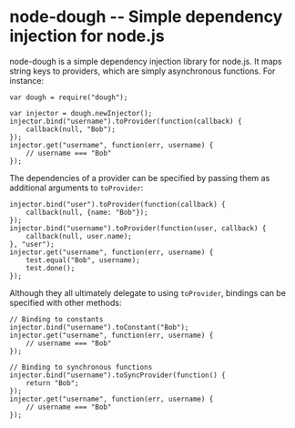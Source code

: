 # node-dough -- Simple dependency injection for node.js

node-dough is a simple dependency injection library for node.js. It maps string keys to providers, which are simply asynchronous functions. For instance:

    var dough = require("dough");

    var injector = dough.newInjector();
    injector.bind("username").toProvider(function(callback) {
        callback(null, "Bob");
    });
    injector.get("username", function(err, username) {
        // username === "Bob"
    });

The dependencies of a provider can be specified by passing them as additional arguments to `toProvider`:

    injector.bind("user").toProvider(function(callback) {
        callback(null, {name: "Bob"});
    });
    injector.bind("username").toProvider(function(user, callback) {
        callback(null, user.name);
    }, "user");
    injector.get("username", function(err, username) {
        test.equal("Bob", username);
        test.done();
    });

Although they all ultimately delegate to using `toProvider`, bindings can be specified with other methods:

    // Binding to constants
    injector.bind("username").toConstant("Bob");
    injector.get("username", function(err, username) {
        // username === "Bob"
    });

    // Binding to synchronous functions
    injector.bind("username").toSyncProvider(function() {
        return "Bob";
    });
    injector.get("username", function(err, username) {
        // username === "Bob"
    });

